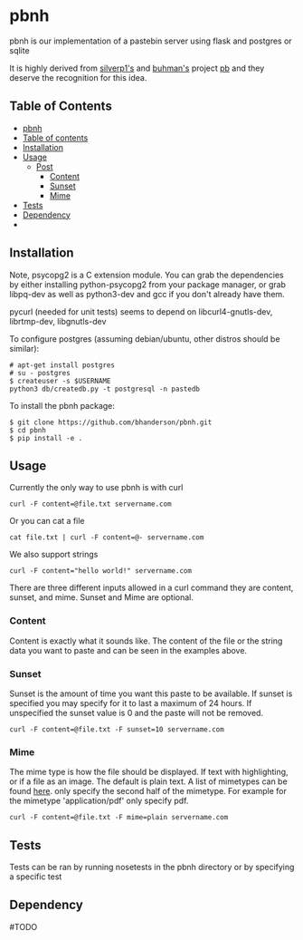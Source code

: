# pbnh
pbnh is our implementation of a pastebin server using flask and postgres or sqlite

It is highly derived from [silverp1's](https://github.com/silverp1) and [buhman's](https://github.com/buhman) project [pb](https://github.com/ptpb/pb) and they deserve the recognition for this idea.

## Table of Contents
 * [pbnh](#pbnh)
 * [Table of contents](#table-of-contents)
 * [Installation](#installation)
 * [Usage](#usage)
    * [Post](#post)
        * [Content](#content)
        * [Sunset](#sunset)
        * [Mime](#mime)
 * [Tests](#tests)
 * [Dependency](#dependency)
 * 

## Installation
Note, psycopg2 is a C extension module. You can grab the dependencies by either installing python-psycopg2 from your package manager, or grab libpq-dev as well as python3-dev and gcc if you don't already have them.

pycurl (needed for unit tests) seems to depend on libcurl4-gnutls-dev, librtmp-dev, libgnutls-dev

To configure postgres (assuming debian/ubuntu, other distros should be similar):
```
# apt-get install postgres
# su - postgres
$ createuser -s $USERNAME
python3 db/createdb.py -t postgresql -n pastedb
```

To install the pbnh package:
```
$ git clone https://github.com/bhanderson/pbnh.git
$ cd pbnh
$ pip install -e .
```

## Usage
Currently the only way to use pbnh is with curl
```
curl -F content=@file.txt servername.com
```
Or you can cat a file
```
cat file.txt | curl -F content=@- servername.com
```
We also support strings
```
curl -F content="hello world!" servername.com
```
There are three different inputs allowed in a curl command they are content, sunset, and mime. Sunset and Mime are optional.
### Content
Content is exactly what it sounds like. The content of the file or the string data you want to paste and can be seen in the examples above.
### Sunset
Sunset is the amount of time you want this paste to be available. If sunset is specified you may specify for it to last a maximum of 24 hours. If unspecified the sunset value is 0 and the paste will not be removed.
```
curl -F content=@file.txt -F sunset=10 servername.com
```
### Mime
The mime type is how the file should be displayed. If text with highlighting, or if a file as an image. The default is plain text. A list of mimetypes can be found [here](http://www.freeformatter.com/mime-types-list.html). only specify the second half of the mimetype.
For example for the mimetype 'application/pdf' only specify pdf.
```
curl -F content=@file.txt -F mime=plain servername.com
```
## Tests
Tests can be ran by running nosetests in the pbnh directory or by specifying a specific test

## Dependency
#TODO
